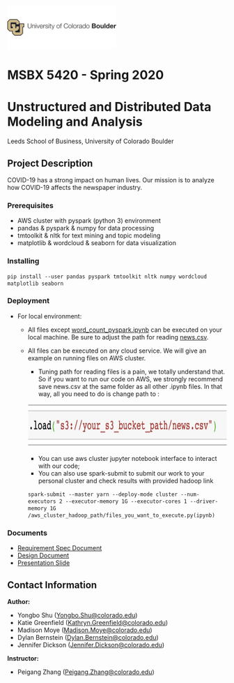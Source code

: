 <p align="left">
  <img width="250" height="100" src="https://github.com/MSBX5420/Team-Torreys-Peak/blob/master/design%20doc/images/Boulder%20one%20line%20copy.jpg">
</p>

# MSBX 5420 - Spring 2020
# Unstructured and Distributed Data Modeling and Analysis

Leeds School of Business, University of Colorado Boulder


## Project Description

COVID-19 has a strong impact on human lives. Our mission is to analyze how COVID-19 affects the newspaper industry.

### Prerequisites
- AWS cluster with pyspark (python 3) environment
- pandas & pyspark & numpy for data processing
- tmtoolkit & nltk for text mining and topic modeling
- matplotlib & wordcloud & seaborn for data visualization

### Installing
```console
pip install --user pandas pyspark tmtoolkit nltk numpy wordcloud matplotlib seaborn
```

### Deployment
- For local environment:
  - All files except [word_count_pyspark.ipynb](https://github.com/MSBX5420/Team-Torreys-Peak/blob/master/word%20count/word_count_pyspark.ipynb) can be executed on your local machine. Be sure to adjust the path for reading [news.csv](https://www.kaggle.com/ryanxjhan/cbc-news-coronavirus-articles-march-26).
  - All files can be executed on any cloud service. We will give an example on running files on AWS cluster.
    - Tuning path for reading files is a pain, we totally understand that. So if you want to run our code on AWS, we strongly recommend save news.csv at the same folder as all other .ipynb files. In that way, all you need to do is change path to :
    <p align="center">
      <img width="500" height="100" src="https://github.com/MSBX5420/Team-Torreys-Peak/blob/master/design%20doc/images/Jietu20200428-234300%402x.jpg">
    </p>

    - You can use aws cluster jupyter notebook interface to interact with our code;
    - You can also use spark-submit to submit our work to your personal cluster and check results with provided hadoop link
    ```console
    spark-submit --master yarn --deploy-mode cluster --num-executors 2 --executor-memory 1G --executor-cores 1 --driver-memory 1G /aws_cluster_hadoop_path/files_you_want_to_execute.py(ipynb)
    ```

### Documents

- [Requirement Spec Document](https://github.com/MSBX5420/Team-Torreys-Peak/blob/master/requirement%20phase/requirement%20spec%20document.md)
- [Design Document](https://github.com/MSBX5420/Team-Torreys-Peak/blob/master/design%20doc/design%20doc.md)
- [Presentation Slide](https://drive.google.com/file/d/1Qlrb08yvZkpX_sjBkwRaUdeK4vhppyEM/view?usp=sharing)

## Contact Information

**Author:**  
- Yongbo Shu (Yongbo.Shu@colorado.edu)
- Katie Greenfield (Kathryn.Greenfield@colorado.edu)
- Madison Moye (Madison.Moye@colorado.edu)
- Dylan Bernstein (Dylan.Bernstein@colorado.edu)
- Jennifer Dickson (Jennifer.Dickson@colorado.edu)  

**Instructor:**
- Peigang Zhang (Peigang.Zhang@colorado.edu)
